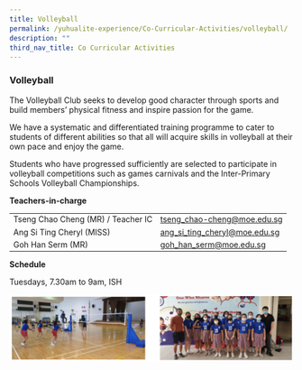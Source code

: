 ```yaml
---
title: Volleyball
permalink: /yuhualite-experience/Co-Curricular-Activities/volleyball/
description: ""
third_nav_title: Co Curricular Activities
---
```

### Volleyball

The Volleyball Club seeks to develop good character through sports and build members’ physical fitness and inspire passion for the game.

We have a systematic and differentiated training programme to cater to students of different abilities so that all will acquire skills in volleyball at their own pace and enjoy the game.

Students who have progressed sufficiently are selected to participate in volleyball competitions such as games carnivals and the Inter-Primary Schools Volleyball Championships.

**Teachers-in-charge**

|  |  |
|---|---|
| Tseng Chao Cheng (MR) / Teacher IC | tseng_chao-cheng@moe.edu.sg |
| Ang Si Ting Cheryl (MISS) | ang_si_ting_cheryl@moe.edu.sg |
| Goh Han Serm (MR) | goh_han_serm@moe.edu.sg |

**Schedule**

Tuesdays, 7.30am to 9am, ISH

![](/images/cca15.png)